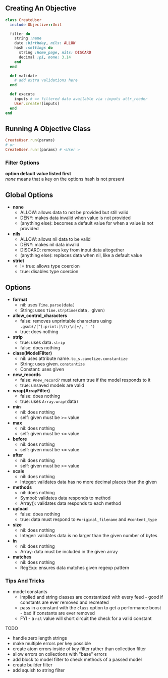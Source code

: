 ## Creating An Objective
```ruby
class CreateUser
  include Objective::Unit

  filter do
    string :name
    date :birthday, nils: ALLOW
    hash :settings do
      string :home_page, nils: DISCARD
      decimal :pi, none: 3.14
    end
  end

  def validate
    # add extra validations here
  end

  def execute
    inputs # => filtered data available via :inputs attr_reader
    User.create!(inputs)
  end
end
```

## Running A Objective Class
```ruby
CreateUser.run(params)
# or
CreateUser.run!(params) # <User >
```

### Filter Options  
__option default value listed first__   
_none_ means that a key on the options hash is not present


## Global Options
* **none**
  * ALLOW: allows data to not be provided but still valid
  * DENY: makes data invalid when value is not provided
  * (anything else): becomes a default value for when a value is not provided
* **nils**
  * ALLOW: allows nil data to be valid
  * DENY: makes nil data invalid
  * DISCARD: removes key from input data altogether
  * (anything else): replaces data when nil, like a default value
* **strict**
  * != true: allows type coercion
  * true: disables type coercion

## Options
* **format**
  * nil: uses `Time.parse(`data`)`
  * String: uses `Time.strptime(`data`, `given`)`
* **allow_control_characters**
  * false: removes unprintable characters using `.gsub(/[^[:print:]\t\r\n]+/, ' ')`
  * true: does nothing
* **strip**
  * true: uses data`.strip`
  * false: does nothing
* **class(ModelFilter)**
  * nil: uses attribute name`.to_s.camelize.constantize`
  * String: uses given`.constantize`
  * Constant: uses given
* **new_records**
  * false: `#new_record?` must return true if the model responds to it
  * true: unsaved models are valid
* **wrap(ArrayFilter)**
  * false: does nothing
  * true: uses `Array.wrap(`data`)`
* **min**
  * nil: does nothing
  * self: given must be >= value
* **max**
  * nil: does nothing
  * self: given must be <= value
* **before**
  * nil: does nothing
  * self: given must be <= value
* **after**
  * nil: does nothing
  * self: given must be >= value
* **scale**
  * nil: does nothing
  * Integer: validates data has no more decimal places than the given
* **methods**
  * nil: does nothing
  * Symbol: validates data responds to method
  * Array(<Symbol>): validates data responds to each method
* **upload**
  * false: does nothing
  * true: data must respond to `#original_filename` and `#content_type`
* **size**
  * nil: does nothing
  * Integer: validates data is no larger than the given number of bytes
* **in**
  * nil: does nothing
  * Array: data must be included in the given array
* **matches**
  * nil: does nothing
  * RegExp: ensures data matches given regexp pattern

### Tips And Tricks
* model constants
  * implied and string classes are constantized with every feed - good if constants are ever removed and recreated
  * pass in a constant with the `class` option to get a performance boost - bad if constants are ever removed
  * FYI - a `nil` value will short circuit the check for a valid constant

TODO
* handle zero length strings
* make multiple errors per key possible
* create atom errors inside of key filter rather than collection filter
* allow errors on collections with "base" errors
* add block to model filter to check methods of a passed model
* create builder filter
* add squish to string filter
